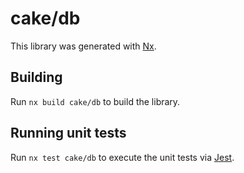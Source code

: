 # cake/db

This library was generated with [Nx](https://nx.dev).

## Building

Run `nx build cake/db` to build the library.

## Running unit tests

Run `nx test cake/db` to execute the unit tests via [Jest](https://jestjs.io).
